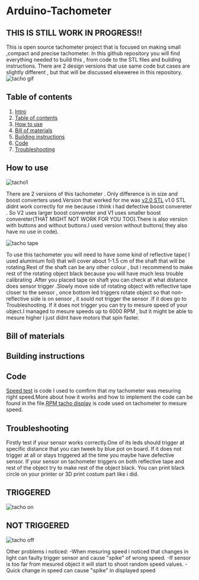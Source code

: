 # Arduino-Tachometer
## THIS IS STILL WORK IN PROGRESS!!
This is open source tachometer project that is focused on making small ,compact and precise tachometer.
In this github repository you will find everything needed to build this , from code to the STL files and building instructions.
There are 2 design versions that use same code but cases are slightly different , but that will be discussed elseweree in this repository.
![tacho gif](https://user-images.githubusercontent.com/30388414/45233427-0108d600-b2d3-11e8-978f-0932cf2c5d5f.gif)




## Table of contents<a name="table"></a>

 1. [Intro](#intro)
 2. [Table of contents](#table)
 3. [How to use](#use)
 3. [Bill of materials](#bill)
 4. [Building instructions](#inst)
 5. [Code](#code)
 6. [Troubleshooting](#Trouble)
 
 
 
 
 ## How to use<a name="use"></a>
 ![tacho1](https://user-images.githubusercontent.com/30388414/44235748-ded7d880-a1aa-11e8-8a46-6ecb252717dc.jpg)
 
 There are 2 versions of this tachometer . Only difference is in size and boost converters used.Version that worked for me was [v2.0 STL](https://github.com/PCrnjak/Arduino-Tachometer/tree/master/Tacho%20v2.0%20STL) v1.0 STL didnt work correctly for me because i think i had defective boost convereter . So V2 uses larger boost convereter and V1 uses smaller boost convereter(THAT MIGHT NOT WORK FOR YOU TOO).There is also version with buttons and without buttons.I used version without buttons( they also have no use in code).
 
 ![tacho tape](https://user-images.githubusercontent.com/30388414/45235566-87c0b180-b2d9-11e8-9ce9-2bc8f3f73be6.jpg)

 
 To use this tachometer you will need to have some kind of reflective tape( I used aluminium foil) that will cover about 1-1.5 cm of the
 shaft that will be rotating.Rest of the shaft can be any other colour , but i recommend to make rest of the rotating object black because you will have much less trouble calibrating .After you placed tape on shaft you can check at what distance does sensor trigger .Slowly move side of rotating object with reflective tape closer to the sensor , once bottom led triggers rotate object so that non-reflective side is on sensor , it sould not trigger the sensor .If it does go to Troubleshooting. If it does not trigger you can try to mesure speed of your object.I managed to mesure speeds up to 6000 RPM , but it might be able to mesure higher I just didnt have motors that spin faster.
 
 
 ## Bill of materials<a name="bill"></a>
 
 
 ## Building instructions<a name="inst"></a>
 
 
## Code<a name="code"></a>
[Speed test](https://github.com/PCrnjak/Arduino-Tachometer/blob/master/speed_test.ino) is code I used to comfirm that my tachometer was mesuring right speed.More about how it works and how to implement the code can be found in the file.[RPM tacho display](https://github.com/PCrnjak/Arduino-Tachometer/blob/master/rpm_tacho_display.ino) is code used on tachometer to mesure speed.

## Troubleshooting<a name="Trouble"></a>
Firstly test if your sensor works correctly.One of its leds should trigger at specific distance that you can tweek by blue pot on board.
If it does not trigger at all or stays triggered all the time you maybe have defective sensor.
If your sensor on tachometer triggers on both reflective tape and rest of the object try to make rest of the object black. You can print black circle on your printer or 3D print costum part like i did.

## TRIGGERED
![tacho on](https://user-images.githubusercontent.com/30388414/45235799-4f6da300-b2da-11e8-8de0-3457acb897f5.jpg)

## NOT TRIGGERED
![tacho off](https://user-images.githubusercontent.com/30388414/45235804-52689380-b2da-11e8-91d4-8290ce59e689.jpg)

Other problems i noticed:
-When mesuring speed i noticed that changes in light can faulty trigger sensor and cause "spike" of wrong speed.
 -If sensor is too far from mesured object it will start to shoot random speed values.
  -Quick change in speed can cause "spike" in displayed speed

